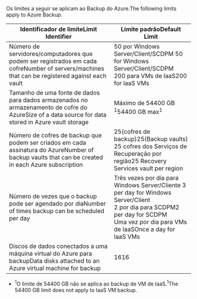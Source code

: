 <span data-ttu-id="828ea-101">Os limites a seguir se aplicam ao Backup do Azure.</span><span class="sxs-lookup"><span data-stu-id="828ea-101">The following limits apply to Azure Backup.</span></span>

| <span data-ttu-id="828ea-102">Identificador de limite</span><span class="sxs-lookup"><span data-stu-id="828ea-102">Limit Identifier</span></span> | <span data-ttu-id="828ea-103">Limite padrão</span><span class="sxs-lookup"><span data-stu-id="828ea-103">Default Limit</span></span> |
| --- | --- |
| <span data-ttu-id="828ea-104">Número de servidores/computadores que podem ser registrados em cada cofre</span><span class="sxs-lookup"><span data-stu-id="828ea-104">Number of servers/machines that can be registered against each vault</span></span> |<span data-ttu-id="828ea-105">50 por Windows Server/Client/SCDPM </span><span class="sxs-lookup"><span data-stu-id="828ea-105">50 for Windows Server/Client/SCDPM</span></span> <br/> <span data-ttu-id="828ea-106">200 para VMs de IaaS</span><span class="sxs-lookup"><span data-stu-id="828ea-106">200 for IaaS VMs</span></span> |
| <span data-ttu-id="828ea-107">Tamanho de uma fonte de dados para dados armazenados no armazenamento de cofre do Azure</span><span class="sxs-lookup"><span data-stu-id="828ea-107">Size of a data source for data stored in Azure vault storage</span></span> |<span data-ttu-id="828ea-108">Máximo de 54400 GB <sup>1</sup></span><span class="sxs-lookup"><span data-stu-id="828ea-108">54400 GB max<sup>1</sup></span></span> |
| <span data-ttu-id="828ea-109">Número de cofres de backup que podem ser criados em cada assinatura do Azure</span><span class="sxs-lookup"><span data-stu-id="828ea-109">Number of backup vaults that can be created in each Azure subscription</span></span> |<span data-ttu-id="828ea-110">25(cofres de backup)</span><span class="sxs-lookup"><span data-stu-id="828ea-110">25(Backup vaults)</span></span> <br/> <span data-ttu-id="828ea-111">25 cofres dos Serviços de Recuperação por região</span><span class="sxs-lookup"><span data-stu-id="828ea-111">25 Recovery Services vault per region</span></span> |
| <span data-ttu-id="828ea-112">Número de vezes que o backup pode ser agendado por dia</span><span class="sxs-lookup"><span data-stu-id="828ea-112">Number of times backup can be scheduled per day</span></span> |<span data-ttu-id="828ea-113">Três vezes por dia para Windows Server/Cliente </span><span class="sxs-lookup"><span data-stu-id="828ea-113">3 per day for Windows Server/Client</span></span> <br/> <span data-ttu-id="828ea-114">2 por dia para SCDPM</span><span class="sxs-lookup"><span data-stu-id="828ea-114">2 per day for SCDPM</span></span> <br/> <span data-ttu-id="828ea-115">Uma vez por dia para VMs de IaaS</span><span class="sxs-lookup"><span data-stu-id="828ea-115">Once a day for IaaS VMs</span></span> |
| <span data-ttu-id="828ea-116">Discos de dados conectados a uma máquina virtual do Azure para backup</span><span class="sxs-lookup"><span data-stu-id="828ea-116">Data disks attached to an Azure virtual machine for backup</span></span> |<span data-ttu-id="828ea-117">16</span><span class="sxs-lookup"><span data-stu-id="828ea-117">16</span></span> |

* <span data-ttu-id="828ea-118"><sup>1</sup>O limite de 54400 GB não se aplica ao backup de VM de IaaS.</span><span class="sxs-lookup"><span data-stu-id="828ea-118"><sup>1</sup>The 54400 GB limit does not apply to IaaS VM backup.</span></span>


